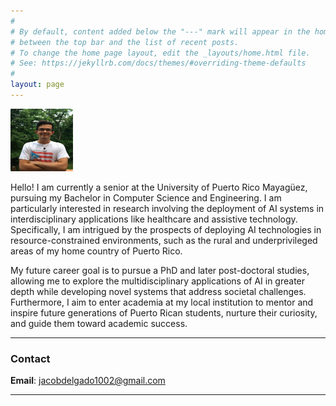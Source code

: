 ```yaml
---
#
# By default, content added below the "---" mark will appear in the home page
# between the top bar and the list of recent posts.
# To change the home page layout, edit the _layouts/home.html file.
# See: https://jekyllrb.com/docs/themes/#overriding-theme-defaults
#
layout: page
---
```


<img src="assets/images/Jacob_profile_pic.jpg" alt="Jacob Delgado" width="100" height="100">

Hello! I am currently a senior at the University of Puerto Rico Mayagüez, pursuing my Bachelor in Computer Science and Engineering. I am particularly interested in research involving the deployment of AI systems in interdisciplinary applications like healthcare and assistive technology. Specifically, I am intrigued by the prospects of deploying AI technologies in resource-constrained environments, such as the rural and underprivileged areas of my home country of Puerto Rico. 

My future career goal is to pursue a PhD and later post-doctoral studies, allowing me to explore the multidisciplinary applications of AI in greater depth while developing novel systems that address societal challenges. Furthermore, I aim to enter academia at my local institution to mentor and inspire future generations of Puerto Rican students, nurture their curiosity, and guide them toward academic success. 

---

### Contact

**Email**: [jacobdelgado1002@gmail.com](mailto:jacobdelgado1002@gmail.com)

---